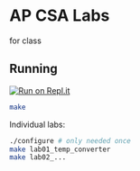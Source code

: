# AP CSA Labs

for class

## Running

[![Run on Repl.it](https://repl.it/badge/github/calico32/apcsa-labs)](https://repl.it/@calico32/apcsa-labs)

```bash
make
```

Individual labs:

```bash
./configure # only needed once
make lab01_temp_converter
make lab02_...
```
